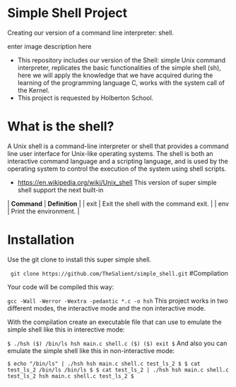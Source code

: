 # Simple Shell Project

Creating our version of a command line interpreter: shell.

enter image description here

- This repository includes our version of the Shell: simple Unix command interpreter, replicates the basic functionalities of the simple shell (sh), here we will apply the knowledge that we have acquired during the learning of the programming language C, works with the system call of the Kernel.
- This project is requested by Holberton School.
# What is the shell?

A Unix shell is a command-line interpreter or shell that provides a command line user interface for Unix-like operating systems. The shell is both an interactive command language and a scripting language, and is used by the operating system to control the execution of the system using shell scripts.

- https://en.wikipedia.org/wiki/Unix_shell
This version of super simple shell support the next built-in

| **Command**	| **Definition** |
| exit	| Exit the shell with the command exit. |
| env	| Print the environment. |
# Installation

Use the git clone to install this super simple shell.

` git clone https://github.com/TheSalient/simple_shell.git`
#Compilation

Your code will be compiled this way:

`gcc -Wall -Werror -Wextra -pedantic *.c -o hsh`
This project works in two different modes, the interactive mode and the non interactive mode.

With the compilation create an executable file that can use to emulate the simple shell like this in interective mode:

`$ ./hsh
($) /bin/ls
hsh main.c shell.c
($)
($) exit
$`
And also you can emulate the simple shell like this in non-interactive mode:

`$ echo "/bin/ls" | ./hsh
hsh main.c shell.c test_ls_2
$
$ cat test_ls_2
/bin/ls
/bin/ls
$
$ cat test_ls_2 | ./hsh
hsh main.c shell.c test_ls_2
hsh main.c shell.c test_ls_2
$`
